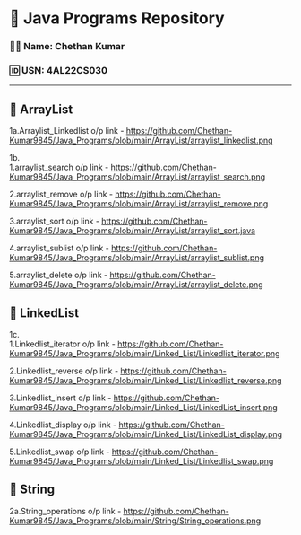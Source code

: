 # 📘 Java Programs Repository

### 👨‍💻 Name: Chethan Kumar  
### 🆔 USN: 4AL22CS030

---

## 📂 ArrayList
1a.Arraylist_Linkedlist o/p link - https://github.com/Chethan-Kumar9845/Java_Programs/blob/main/ArrayList/arraylist_linkedlist.png  

1b.  
1.arraylist_search o/p link - https://github.com/Chethan-Kumar9845/Java_Programs/blob/main/ArrayList/arraylist_search.png  


2.arraylist_remove o/p link - https://github.com/Chethan-Kumar9845/Java_Programs/blob/main/ArrayList/arraylist_remove.png 


3.arraylist_sort o/p link - https://github.com/Chethan-Kumar9845/Java_Programs/blob/main/ArrayList/arraylist_sort.java  


4.arraylist_sublist o/p link - https://github.com/Chethan-Kumar9845/Java_Programs/blob/main/ArrayList/arraylist_sublist.png  


5.arraylist_delete o/p link - https://github.com/Chethan-Kumar9845/Java_Programs/blob/main/ArrayList/arraylist_delete.png  


## 📂 LinkedList  
1c.  
1.Linkedlist_iterator o/p link - https://github.com/Chethan-Kumar9845/Java_Programs/blob/main/Linked_List/Linkedlist_iterator.png 


2.Linkedlist_reverse o/p link - https://github.com/Chethan-Kumar9845/Java_Programs/blob/main/Linked_List/Linkedlist_reverse.png 


3.Linkedlist_insert o/p link - https://github.com/Chethan-Kumar9845/Java_Programs/blob/main/Linked_List/LinkedList_insert.png  


4.Linkedlist_display o/p link - https://github.com/Chethan-Kumar9845/Java_Programs/blob/main/Linked_List/LinkedList_display.png  


5.Linkedlist_swap o/p link - https://github.com/Chethan-Kumar9845/Java_Programs/blob/main/Linked_List/Linkedlist_swap.png  


## 📂 String
2a.String_operations o/p link - https://github.com/Chethan-Kumar9845/Java_Programs/blob/main/String/String_operations.png  











